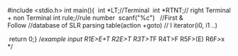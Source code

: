 #include <stdio.h>
int main(){
 int *LT;//Terminal  int *RTNT;// right Terminal + non Terminal int rule;//rule number
 scanf("%c") 
 //First & Follow //database of SLR parsing table(action +goto) // I iterator(i0, i1 ..)  

 return 0;}
/*example input
R1E>E+T
R2E>T
R3T>T*F
R4T>F
R5F>(E)
R6F>x
*/
